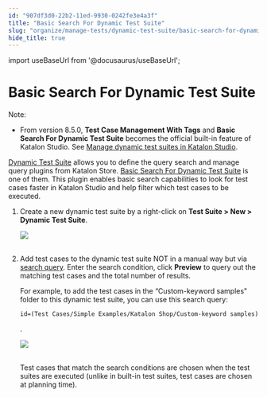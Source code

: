 ```yaml
---
id: "907df3d0-22b2-11ed-9930-0242fe3e4a3f"
title: "Basic Search For Dynamic Test Suite"
slug: "organize/manage-tests/dynamic-test-suite/basic-search-for-dynamic-test-suite"
hide_title: true
---
```

import useBaseUrl from '@docusaurus/useBaseUrl';


# <a id="id" class="anchor_top_offset"/><a id="ariaid-title1" class="anchor_top_offset"/>Basic Search For Dynamic Test Suite

<div xmlns="http://www.w3.org/1999/xhtml" className="note note note_note"><span className="note__title">Note:</span> <ul className="ul"><li className="li"><p className="p">From version 8.5.0, <strong className="ph b">Test Case Management With Tags</strong> and <strong className="ph b">Basic Search For Dynamic Test Suite</strong> becomes the official built-in feature of Katalon Studio. See <a className="xref" href="/organize/manage-tests/dynamic-test-suite/manage-dynamic-test-suites-in-katalon-studio">Manage dynamic test suites in Katalon Studio</a>.</p></li></ul></div>
<p xmlns="http://www.w3.org/1999/xhtml" className="p"><a className="xref" href="/organize/manage-tests/test-suite/manage-test-suites-in-katalon-studio#task-8314">Dynamic     Test Suite</a> allows you to define the query search and manage   query plugins from Katalon Store. <a className="xref j-external-link" href="https://store.katalon.com/product/2/Basic-Search-For-Dynamic-Test-Suite" target="_blank">Basic     Search For Dynamic Test Suite</a> is one of them. This plugin   enables basic search capabilities to look for test cases faster in   Katalon Studio and help filter which test cases to be executed.</p> 
<ol xmlns="http://www.w3.org/1999/xhtml" className="ol"><li className="li">Create a new dynamic test suite by a right-click on     <strong className="ph b">Test Suite &gt; New &gt; Dynamic Test Suite</strong>.<p className="p">       <img className="image" height={331} src={useBaseUrl("https://github.com/katalon-studio/docs-images/raw/master/katalon-studio/docs/basic-search-for-dynamic-querying-test-suite/create-ts.png")} width={643} /><br /><br />     </p></li><li className="li">     <p className="p">Add test cases to the dynamic test suite NOT in a manual way but       via <a className="xref" href="/organize/manage-workspace/search-test-cases-in-katalon-studio">search         query</a>. Enter the search condition, click       <strong className="ph b">Preview</strong> to query out the matching test cases and       the total number of results.</p>     <div className="p">For example, to add the test cases in the “Custom-keyword       samples" folder to this dynamic test suite, you can use this search       query: <pre className="pre codeblock"><code>id=(Test Cases/Simple Examples/Katalon Shop/Custom-keyword samples)</code></pre>.</div>     <p className="p">       <img className="image" height={376} src={useBaseUrl("https://github.com/katalon-studio/docs-images/raw/master/katalon-studio/docs/basic-search-for-dynamic-querying-test-suite/result.png")} width={1029} /><br /><br />     </p>     <p className="p">Test cases that match the search conditions are chosen when the       test suites are executed (unlike in built-in test suites, test       cases are chosen at planning time).</p>   </li></ol> 
